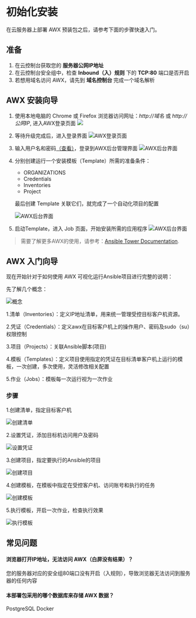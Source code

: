 # 初始化安装

在云服务器上部署 AWX 预装包之后，请参考下面的步骤快速入门。

## 准备

1. 在云控制台获取您的 **服务器公网IP地址** 
2. 在云控制台安全组中，检查 **Inbound（入）规则** 下的 **TCP:80** 端口是否开启
3. 若想用域名访问 AWX，请先到 **域名控制台** 完成一个域名解析

## AWX 安装向导

1. 使用本地电脑的 Chrome 或 Firefox 浏览器访问网址：*http://域名* 或 *http://公网IP*, 进入AWX登录页面
   ![](https://libs.websoft9.com/Websoft9/DocsPicture/zh/awx/awx-upgrading-websoft9.png)

2. 等待升级完成后，进入登录界面
   ![AWX登录页面](https://libs.websoft9.com/Websoft9/DocsPicture/en/awx/awx-login-websoft9.png)

3. 输入用户名和密码[（查看）](/zh/stack-accounts.md)，登录到AWX后台管理界面
   ![AWX后台界面](https://libs.websoft9.com/Websoft9/DocsPicture/en/awx/awxui-websoft9.png)

4. 分别创建运行一个安装模板（Template）所需的准备条件：

   - ORGANIZATIONS
   - Credentials
   - Inventories
   - Project

   最后创建 Template 关联它们，就完成了一个自动化项目的配置

   ![AWX后台界面](https://libs.websoft9.com/Websoft9/DocsPicture/en/awx/awx-template-websoft9.png)


6. 启动Template，进入 Job 页面，开始安装所需的应用程序
   ![AWX后台界面](https://libs.websoft9.com/Websoft9/DocsPicture/en/awx/awx-job-websoft9.png)

> 需要了解更多AWX的使用，请参考：[Ansible Tower Documentation](https://docs.ansible.com/ansible-tower/).

## AWX 入门向导

现在开始针对于如何使用 AWX 可视化运行Ansible项目进行完整的说明：

先了解几个概念：


![概念](https://libs.websoft9.com/Websoft9/blog/temp/awx/awx-Websoft9.png)

1.清单（Inventories）：定义IP地址清单，用来统一管理受控目标客户机资源。

2.凭证（Credentials）：定义awx在目标客户机上的操作用户、密码及sudo（su）权限控制

3.项目（Projects）：关联Ansible脚本(项目)

4.模板（Templates）：定义项目使用指定的凭证在目标清单客户机上运行的模板，一次创建，多次使用，灵活修改相关配置

5.作业（Jobs）：模板每一次运行视为一次作业

### 步骤

1.创建清单，指定目标客户机

![创建清单](https://libs.websoft9.com/Websoft9/blog/temp/awx/awx-inventories-Websoft9.png)

2.设置凭证，添加目标机访问用户及密码

![设置凭证](https://libs.websoft9.com/Websoft9/blog/temp/awx/awx-credentials-Websoft9.png)

3.创建项目，指定要执行的Ansible的项目

![创建项目](https://libs.websoft9.com/Websoft9/blog/temp/awx/awx-project-Websoft9.png)

4.创建模板，在模板中指定在受控客户机、访问账号和执行的任务

![创建模板](https://libs.websoft9.com/Websoft9/blog/temp/awx/awx-templates-Websoft9.png)

5.执行模板，开启一次作业，检查执行效果

![执行模板](https://libs.websoft9.com/Websoft9/blog/temp/awx/awx-job-Websoft9.png)

## 常见问题

#### 浏览器打开IP地址，无法访问 AWX（白屏没有结果）？

您的服务器对应的安全组80端口没有开启（入规则），导致浏览器无法访问到服务器的任何内容

#### 本部署包采用的哪个数据库来存储 AWX 数据？

PostgreSQL Docker
